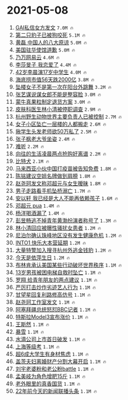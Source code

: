 # 2021-05-08

1. [GAI私信女方发文](https://s.weibo.com/weibo?q=%23GAI%E7%A7%81%E4%BF%A1%E5%A5%B3%E6%96%B9%E5%8F%91%E6%96%87%23&Refer=top) `7.0M 🔥`
1. [第二只豹子已被狗咬死](https://s.weibo.com/weibo?q=%E7%AC%AC%E4%BA%8C%E5%8F%AA%E8%B1%B9%E5%AD%90%E5%B7%B2%E8%A2%AB%E7%8B%97%E5%92%AC%E6%AD%BB&Refer=top) `5.1M 🔥`
1. [黄磊 中国人的八大原谅](https://s.weibo.com/weibo?q=%E9%BB%84%E7%A3%8A%20%E4%B8%AD%E5%9B%BD%E4%BA%BA%E7%9A%84%E5%85%AB%E5%A4%A7%E5%8E%9F%E8%B0%85&Refer=top) `5.0M 🔥`
1. [美国驻华使馆道歉](https://s.weibo.com/weibo?q=%23%E7%BE%8E%E5%9B%BD%E9%A9%BB%E5%8D%8E%E4%BD%BF%E9%A6%86%E9%81%93%E6%AD%89%23&Refer=top) `5.0M 🔥`
1. [乃万网易云](https://s.weibo.com/weibo?q=%23%E4%B9%83%E4%B8%87%E7%BD%91%E6%98%93%E4%BA%91%23&Refer=top) `4.6M 🔥`
1. [李莎旻子 我恋爱了](https://s.weibo.com/weibo?q=%E6%9D%8E%E8%8E%8E%E6%97%BB%E5%AD%90%20%E6%88%91%E6%81%8B%E7%88%B1%E4%BA%86&Refer=top) `4.4M 🔥`
1. [42岁李晨演17岁中学生](https://s.weibo.com/weibo?q=42%E5%B2%81%E6%9D%8E%E6%99%A8%E6%BC%9417%E5%B2%81%E4%B8%AD%E5%AD%A6%E7%94%9F&Refer=top) `4.0M 🔥`
1. [海底捞市值56天跌2000亿](https://s.weibo.com/weibo?q=%23%E6%B5%B7%E5%BA%95%E6%8D%9E%E5%B8%82%E5%80%BC56%E5%A4%A9%E8%B7%8C2000%E4%BA%BF%23&Refer=top) `3.8M 🔥`
1. [坠楼女子不是第一次在阳台外跳舞](https://s.weibo.com/weibo?q=%23%E5%9D%A0%E6%A5%BC%E5%A5%B3%E5%AD%90%E4%B8%8D%E6%98%AF%E7%AC%AC%E4%B8%80%E6%AC%A1%E5%9C%A8%E9%98%B3%E5%8F%B0%E5%A4%96%E8%B7%B3%E8%88%9E%23&Refer=top) `3.2M 🔥`
1. [张艺谋说谋女郎不能是整容脸](https://s.weibo.com/weibo?q=%23%E5%BC%A0%E8%89%BA%E8%B0%8B%E8%AF%B4%E8%B0%8B%E5%A5%B3%E9%83%8E%E4%B8%8D%E8%83%BD%E6%98%AF%E6%95%B4%E5%AE%B9%E8%84%B8%23&Refer=top) `3.0M 🔥`
1. [蒙牛真果粒制定退货方案](https://s.weibo.com/weibo?q=%23%E8%92%99%E7%89%9B%E7%9C%9F%E6%9E%9C%E7%B2%92%E5%88%B6%E5%AE%9A%E9%80%80%E8%B4%A7%E6%96%B9%E6%A1%88%23&Refer=top) `3.0M 🔥`
1. [皮肤科医生林小清被停职调查](https://s.weibo.com/weibo?q=%23%E7%9A%AE%E8%82%A4%E7%A7%91%E5%8C%BB%E7%94%9F%E6%9E%97%E5%B0%8F%E6%B8%85%E8%A2%AB%E5%81%9C%E8%81%8C%E8%B0%83%E6%9F%A5%23&Refer=top) `2.9M 🔥`
1. [杭州野生动物世界主要负责人已被控制](https://s.weibo.com/weibo?q=%23%E6%9D%AD%E5%B7%9E%E9%87%8E%E7%94%9F%E5%8A%A8%E7%89%A9%E4%B8%96%E7%95%8C%E4%B8%BB%E8%A6%81%E8%B4%9F%E8%B4%A3%E4%BA%BA%E5%B7%B2%E8%A2%AB%E6%8E%A7%E5%88%B6%23&Refer=top) `2.7M 🔥`
1. [女子小区坠亡一层楼的人都搬走](https://s.weibo.com/weibo?q=%23%E5%A5%B3%E5%AD%90%E5%B0%8F%E5%8C%BA%E5%9D%A0%E4%BA%A1%E4%B8%80%E5%B1%82%E6%A5%BC%E7%9A%84%E4%BA%BA%E9%83%BD%E6%90%AC%E8%B5%B0%23&Refer=top) `2.6M 🔥`
1. [揪学生头发老师欲50万私了](https://s.weibo.com/weibo?q=%23%E6%8F%AA%E5%AD%A6%E7%94%9F%E5%A4%B4%E5%8F%91%E8%80%81%E5%B8%88%E6%AC%B250%E4%B8%87%E7%A7%81%E4%BA%86%23&Refer=top) `2.5M 🔥`
1. [张子枫老大爷坐姿](https://s.weibo.com/weibo?q=%23%E5%BC%A0%E5%AD%90%E6%9E%AB%E8%80%81%E5%A4%A7%E7%88%B7%E5%9D%90%E5%A7%BF%23&Refer=top) `2.4M 🔥`
1. [难听](https://s.weibo.com/weibo?q=%23%E9%9A%BE%E5%90%AC%23&Refer=top) `2.2M 🔥`
1. [向往的生活凌晨两点抢购好离谱](https://s.weibo.com/weibo?q=%23%E5%90%91%E5%BE%80%E7%9A%84%E7%94%9F%E6%B4%BB%E5%87%8C%E6%99%A8%E4%B8%A4%E7%82%B9%E6%8A%A2%E8%B4%AD%E5%A5%BD%E7%A6%BB%E8%B0%B1%23&Refer=top) `2.2M 🔥`
1. [比特犬](https://s.weibo.com/weibo?q=%E6%AF%94%E7%89%B9%E7%8A%AC&Refer=top) `2.1M 🔥`
1. [马来西亚小伙中国打疫苗被告知免费](https://s.weibo.com/weibo?q=%23%E9%A9%AC%E6%9D%A5%E8%A5%BF%E4%BA%9A%E5%B0%8F%E4%BC%99%E4%B8%AD%E5%9B%BD%E6%89%93%E7%96%AB%E8%8B%97%E8%A2%AB%E5%91%8A%E7%9F%A5%E5%85%8D%E8%B4%B9%23&Refer=top) `1.8M 🔥`
1. [陈铭建议空姐名牌做到肩膀](https://s.weibo.com/weibo?q=%23%E9%99%88%E9%93%AD%E5%BB%BA%E8%AE%AE%E7%A9%BA%E5%A7%90%E5%90%8D%E7%89%8C%E5%81%9A%E5%88%B0%E8%82%A9%E8%86%80%23&Refer=top) `1.8M 🔥`
1. [赵尧珂发文称邓超元与女生暧昧](https://s.weibo.com/weibo?q=%E8%B5%B5%E5%B0%A7%E7%8F%82%E5%8F%91%E6%96%87%E7%A7%B0%E9%82%93%E8%B6%85%E5%85%83%E4%B8%8E%E5%A5%B3%E7%94%9F%E6%9A%A7%E6%98%A7&Refer=top) `1.8M 🔥`
1. [男子走路看手机坠桥溺亡](https://s.weibo.com/weibo?q=%23%E7%94%B7%E5%AD%90%E8%B5%B0%E8%B7%AF%E7%9C%8B%E6%89%8B%E6%9C%BA%E5%9D%A0%E6%A1%A5%E6%BA%BA%E4%BA%A1%23&Refer=top) `1.7M 🔥`
1. [安以轩 我已经是大人不能再依赖孩子](https://s.weibo.com/weibo?q=%E5%AE%89%E4%BB%A5%E8%BD%A9%20%E6%88%91%E5%B7%B2%E7%BB%8F%E6%98%AF%E5%A4%A7%E4%BA%BA%E4%B8%8D%E8%83%BD%E5%86%8D%E4%BE%9D%E8%B5%96%E5%AD%A9%E5%AD%90&Refer=top) `1.6M 🔥`
1. [邓超元 pua](https://s.weibo.com/weibo?q=%E9%82%93%E8%B6%85%E5%85%83%20pua&Refer=top) `1.4M 🔥`
1. [杨洋喝酒漏了](https://s.weibo.com/weibo?q=%23%E6%9D%A8%E6%B4%8B%E5%96%9D%E9%85%92%E6%BC%8F%E4%BA%86%23&Refer=top) `1.4M 🔥`
1. [彭昱畅逃不掉青年黄渤扮演者称号了](https://s.weibo.com/weibo?q=%E5%BD%AD%E6%98%B1%E7%95%85%E9%80%83%E4%B8%8D%E6%8E%89%E9%9D%92%E5%B9%B4%E9%BB%84%E6%B8%A4%E6%89%AE%E6%BC%94%E8%80%85%E7%A7%B0%E5%8F%B7%E4%BA%86&Refer=top) `1.3M 🔥`
1. [林小清回应被曝性骚扰女患者](https://s.weibo.com/weibo?q=%E6%9E%97%E5%B0%8F%E6%B8%85%E5%9B%9E%E5%BA%94%E8%A2%AB%E6%9B%9D%E6%80%A7%E9%AA%9A%E6%89%B0%E5%A5%B3%E6%82%A3%E8%80%85&Refer=top) `1.2M 🔥`
1. [尼泊尔确认珠峰地区没有发生健康危机](https://s.weibo.com/weibo?q=%E5%B0%BC%E6%B3%8A%E5%B0%94%E7%A1%AE%E8%AE%A4%E7%8F%A0%E5%B3%B0%E5%9C%B0%E5%8C%BA%E6%B2%A1%E6%9C%89%E5%8F%91%E7%94%9F%E5%81%A5%E5%BA%B7%E5%8D%B1%E6%9C%BA&Refer=top) `1.2M 🔥`
1. [INTO1 快乐大本营延期](https://s.weibo.com/weibo?q=INTO1%20%E5%BF%AB%E4%B9%90%E5%A4%A7%E6%9C%AC%E8%90%A5%E5%BB%B6%E6%9C%9F&Refer=top) `1.2M 🔥`
1. [大量特警加入搜寻杭州外逃金钱豹](https://s.weibo.com/weibo?q=%23%E5%A4%A7%E9%87%8F%E7%89%B9%E8%AD%A6%E5%8A%A0%E5%85%A5%E6%90%9C%E5%AF%BB%E6%9D%AD%E5%B7%9E%E5%A4%96%E9%80%83%E9%87%91%E9%92%B1%E8%B1%B9%23&Refer=top) `1.2M 🔥`
1. [今天是依萍生日](https://s.weibo.com/weibo?q=%23%E4%BB%8A%E5%A4%A9%E6%98%AF%E4%BE%9D%E8%90%8D%E7%94%9F%E6%97%A5%23&Refer=top) `1.2M 🔥`
1. [布林肯承认美国某些行动破坏世界秩序](https://s.weibo.com/weibo?q=%23%E5%B8%83%E6%9E%97%E8%82%AF%E6%89%BF%E8%AE%A4%E7%BE%8E%E5%9B%BD%E6%9F%90%E4%BA%9B%E8%A1%8C%E5%8A%A8%E7%A0%B4%E5%9D%8F%E4%B8%96%E7%95%8C%E7%A7%A9%E5%BA%8F%23&Refer=top) `1.1M 🔥`
1. [13岁男孩被困电梯自救时坠亡](https://s.weibo.com/weibo?q=%2313%E5%B2%81%E7%94%B7%E5%AD%A9%E8%A2%AB%E5%9B%B0%E7%94%B5%E6%A2%AF%E8%87%AA%E6%95%91%E6%97%B6%E5%9D%A0%E4%BA%A1%23&Refer=top) `1.1M 🔥`
1. [罗翔 给青年朋友的两点建议](https://s.weibo.com/weibo?q=%E7%BD%97%E7%BF%94%20%E7%BB%99%E9%9D%92%E5%B9%B4%E6%9C%8B%E5%8F%8B%E7%9A%84%E4%B8%A4%E7%82%B9%E5%BB%BA%E8%AE%AE&Refer=top) `1.1M 🔥`
1. [严厉打击炒作劣迹艺人行为](https://s.weibo.com/weibo?q=%23%E4%B8%A5%E5%8E%89%E6%89%93%E5%87%BB%E7%82%92%E4%BD%9C%E5%8A%A3%E8%BF%B9%E8%89%BA%E4%BA%BA%E8%A1%8C%E4%B8%BA%23&Refer=top) `1.1M 🔥`
1. [甘望星回复利路修高仿号](https://s.weibo.com/weibo?q=%23%E7%94%98%E6%9C%9B%E6%98%9F%E5%9B%9E%E5%A4%8D%E5%88%A9%E8%B7%AF%E4%BF%AE%E9%AB%98%E4%BB%BF%E5%8F%B7%23&Refer=top) `1.1M 🔥`
1. [赵尧珂工作室发文](https://s.weibo.com/weibo?q=%23%E8%B5%B5%E5%B0%A7%E7%8F%82%E5%B7%A5%E4%BD%9C%E5%AE%A4%E5%8F%91%E6%96%87%23&Refer=top) `1.1M 🔥`
1. [阿塞拜疆总统怒怼BBC记者](https://s.weibo.com/weibo?q=%E9%98%BF%E5%A1%9E%E6%8B%9C%E7%96%86%E6%80%BB%E7%BB%9F%E6%80%92%E6%80%BCBBC%E8%AE%B0%E8%80%85&Refer=top) `1.1M 🔥`
1. [特斯拉Model3宣布涨价](https://s.weibo.com/weibo?q=%23%E7%89%B9%E6%96%AF%E6%8B%89Model3%E5%AE%A3%E5%B8%83%E6%B6%A8%E4%BB%B7%23&Refer=top) `1.1M 🔥`
1. [王斯然](https://s.weibo.com/weibo?q=%E7%8E%8B%E6%96%AF%E7%84%B6&Refer=top) `1.1M 🔥`
1. [暴雪](https://s.weibo.com/weibo?q=%E6%9A%B4%E9%9B%AA&Refer=top) `1.1M 🔥`
1. [水滴公司上市首日破发](https://s.weibo.com/weibo?q=%E6%B0%B4%E6%BB%B4%E5%85%AC%E5%8F%B8%E4%B8%8A%E5%B8%82%E9%A6%96%E6%97%A5%E7%A0%B4%E5%8F%91&Refer=top) `1.1M 🔥`
1. [上海等级考](https://s.weibo.com/weibo?q=%23%E4%B8%8A%E6%B5%B7%E7%AD%89%E7%BA%A7%E8%80%83%23&Refer=top) `1.1M 🔥`
1. [超6成大学生有身材焦虑](https://s.weibo.com/weibo?q=%23%E8%B6%856%E6%88%90%E5%A4%A7%E5%AD%A6%E7%94%9F%E6%9C%89%E8%BA%AB%E6%9D%90%E7%84%A6%E8%99%91%23&Refer=top) `1.1M 🔥`
1. [盖茨夫妇离婚财产分割大幕开启](https://s.weibo.com/weibo?q=%E7%9B%96%E8%8C%A8%E5%A4%AB%E5%A6%87%E7%A6%BB%E5%A9%9A%E8%B4%A2%E4%BA%A7%E5%88%86%E5%89%B2%E5%A4%A7%E5%B9%95%E5%BC%80%E5%90%AF&Refer=top) `1.1M 🔥`
1. [刘宇老婆粉和老公粉battle](https://s.weibo.com/weibo?q=%23%E5%88%98%E5%AE%87%E8%80%81%E5%A9%86%E7%B2%89%E5%92%8C%E8%80%81%E5%85%AC%E7%B2%89battle%23&Refer=top) `1.1M 🔥`
1. [孟美岐为角色增肥15斤](https://s.weibo.com/weibo?q=%23%E5%AD%9F%E7%BE%8E%E5%B2%90%E4%B8%BA%E8%A7%92%E8%89%B2%E5%A2%9E%E8%82%A515%E6%96%A4%23&Refer=top) `1.1M 🔥`
1. [老外眼里的真香国货](https://s.weibo.com/weibo?q=%23%E8%80%81%E5%A4%96%E7%9C%BC%E9%87%8C%E7%9A%84%E7%9C%9F%E9%A6%99%E5%9B%BD%E8%B4%A7%23&Refer=top) `1.1M 🔥`
1. [22年前今天的新闻联播头条](https://s.weibo.com/weibo?q=%2322%E5%B9%B4%E5%89%8D%E4%BB%8A%E5%A4%A9%E7%9A%84%E6%96%B0%E9%97%BB%E8%81%94%E6%92%AD%E5%A4%B4%E6%9D%A1%23&Refer=top) `1.1M 🔥`

